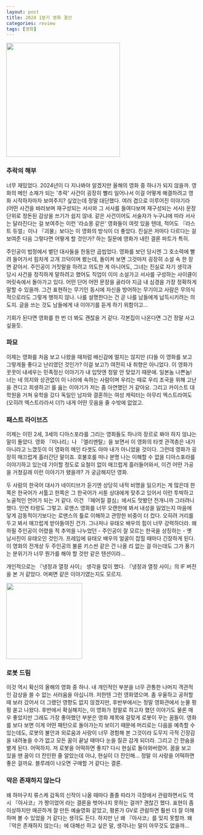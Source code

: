 ```yaml
---
layout: post
title: 2024 1분기 영화 결산
categories: review
tags: [영화]
---
```


<img src="{{ site.baseurl }}/thumbnails/240424_movies/추락의해부.jpeg" width="300" />

### 추락의 해부

너무 재밌었다. 2024년이 다 지나봐야 알겠지만 올해의 영화 중 하나가 되지 않을까. 영화의 메인 소재가 되는 '추락' 사건이 굉장히 빨리 일어나서 이걸 어떻게 해결하려고 영화 시작하자마자 보여주지? 싶었는데 정말 대단했다. 여러 겹으로 이루어진 이야기라 (어떤 사건을 바라보며 재구성되는 서사와 그 서사를 들여다보며 재구성되는 서사) 문장 단위로 정돈된 감상을 쓰기가 쉽지 않네. 같은 사건이어도 서술자가 누구냐에 따라 서사는 달라진다는 걸 보여주는 이런 '라쇼몽 같은' 영화들이 여럿 있을 텐데, 적어도 『라스트 듀얼』이나 『괴물』보다는 이 영화의 방식이 더 좋았다. 진실은 저마다 다르다는 걸 보여준 다음 그렇다면 어떻게 할 것인가? 하는 질문에 영화가 내린 결론 파트가 특히. 

주인공이 법정에서 뱉던 대사들을 한동안 곱씹었다. 영화를 보던 당시엔 그 호소력에 빨려 들어가서 힘차게 고개 끄덕이며 봤는데, 돌이켜 보면 그것마저 굉장히 소설 속 한 장면 같아서. 주인공이 거짓말을 하려고 의도한 게 아니어도, 그녀는 진실로 자기 생각과 당시 사건을 정직하게 말하려고 했어도 직업이 이미 소설가고 서사를 구성하는 사이클이 머릿속에서 돌아가고 있다. 어떤 단어 어떤 문장을 골라야 지금 내 심경을 가장 정확하게 말할 수 있을까. 그건 표현하는 무기인 동시에 자신을 방어하는 무기이고 사람은 무의식적으로라도 그렇게 행하지 않나. 나를 설명한다는 건 곧 나를 남들에게 납득시키려는 의도지. 글을 쓰는 것도 남들에게 내 이야기를 듣게 하기 위함이고...

기회가 된다면 영화를 한 번 더 봐도 괜찮을 거 같다. 각본집이 나온다면 그건 정말 사고 싶을듯. 

### 파묘

이제는 영화를 처음 보고 나왔을 때처럼 배신감에 떨지는 않지만 (다들 이 영화를 보고 그렇게들 좋다고 난리였던 것인가? 이걸 보고?) 여전히 내 취향은 아니었다. 이 영화가 꿋꿋이 내세우는 민족정신 이야기가 내 입맛엔 정말 안 맞았기 때문에. 일본놈 나쁜놈! 너는 네 의지와 상관없이 이 나라에 속하는 사람이며 우리는 때로 우리 조국을 위해 고난을 견디고 희생하고! 를 읊는 이야기가 저는 좀 아연했던 거 같아요. 그리고 카이스트 대학원을 거쳐 유학을 갔다 독일인 남자와 결혼하는 여성 캐릭터는 아무리 엑스트라여도 (오히려 엑스트라라서 더?) 내게 어떤 웃음을 줄 수밖에 없었고. 

### 패스트 라이브즈

이제는 이민 2세, 3세의 디아스포라를 그리는 영화들도 하나의 장르로 봐야 하지 않냐는 말이 돌았다. 영화 『미나리』나 『엘리멘탈』을 보면서 이 영화의 타겟 관객층은 내가 아니라고 느꼈듯이 이 영화의 메인 타겟도 아마 내가 아니었을 것이다. 그런데 영화가 굉장히 매끄럽게 흘러간단 말이죠. 호불호를 떠나 분명 나는 이해할 수 없을 디아스포라를 이야기하고 있는데 기이할 정도로 요철이 없이 매끄럽게 흘러들어와서, 이건 어떤 가공을 거쳤길래 이런 이야기가 됐을까? 가 궁금해지던 영화.

두 사람의 한국어 대사가 네이티브가 듣기엔 상당히 내적 비명을 일으키는 게 많은데 한쪽은 한국어가 서툴고 한쪽은 그 한국어가 서툰 상대에게 맞추고 있어서 이런 투박하고 노골적인 언어가 되는 거 같다. 이건 『헤어질 결심』에서도 맛봤던 전개니까 그러려니 했다. 인연 타령도 그렇고. 로맨스 영화를 너무 오랜만에 봐서 내성을 잃었는지 마음에 닿게 감동적이기보다는 로맨스의 틀로 이해하고 관망한 비중이 더 컸다. 오히려 거리를 두고 봐서 매끄럽게 받아들여진 건가. 그나저나 유태오 배우의 힘이 너무 강력하더라. 왜 하필 주인공이 어렸을 적 추억을 나누었던 - 주인공이 잘 모르는 한국을 상징하는 - 옛 남사친이 유태오인 것인가. 프레임에 유태오 배우의 얼굴이 잡힐 때마다 긴장하게 된다. 이 영화의 전개상 두 주인공의 불륜 키스씬 같은 건 나올 리 없는 걸 아는데도 그가 풍기는 분위기가 너무 뭔가를 해야 할 것만 같은 텐션이라...

개인적으로는 『냉정과 열정 사이』 생각을 많이 했다. 『냉정과 열정 사이』의 IF 버전을 본 거 같았다. 어쩌면 같은 이야기였는지도 모르지.

<img src="{{ site.baseurl }}/thumbnails/240424_movies/로봇드림.jpeg" width="200" />

### 로봇 드림

이것 역시 확신의 올해의 영화 중 하나. 내 개인적인 부분을 너무 관통한 나머지 객관적인 감상을 쓸 수 없는 서러움을 아십니까. 저한텐 그런 영화였으며. 좀 우울하고 공허할 때 보러 갔어서 더 그랬던 영향도 없지 않겠지만, 후반부에서는 정말 영화관에서 눈물 펑펑 쏟고 나왔다. 후반에서 확실해지는, 이 영화가 정말로 하고자 했던 이야기도 물론 매우 좋았지만 그래도 가장 좋아했던 부분은 영화 제목에 걸맞게 로봇이 꾸는 꿈들이. 영화를 보다 보면 이게 어떤 패턴으로 돌아가는지 보이기 때문에 머리로는 다음을 예측할 수 있는데도, 로봇의 불안과 외로움과 사랑이 너무 경험해 본 그것이라 도무지 극적 긴장감을 내려놓을 수가 없고 모든 꿈이 끝날 때마다 눈을 질끈 감게 되더라. 그리고 긴 한숨을 뱉게 된다. 어떡하지. 저 로봇을 어떡하면 좋지? 다시 현실로 돌아와버렸어. 꿈을 보고 있을 땐 꿈이 더 잔인한 줄 알았는데 아냐, 현실이 더 잔인해... 정말 이 사랑을 어떡하면 좋은 걸까요. 블루레이 나오면 구매할 거 같다는 결론.

### 악은 존재하지 않는다

왜 하마구치 류스케 감독의 신작이 나올 때마다 졸졸 따라가 극장에서 관람하면서도 역시 『아사코』가 짱이었어 라는 결론을 벗어나지 못하는 걸까? 괜찮긴 했다. 표현이 좀 이상하지만 매끈하게 잘 만든 예술영화 같았고, 평론가 GV로 관람하면 훨씬 더 잘 이해하며 볼 수 있었을 거 같다는 생각도 든다. 하지만 난 왜 『아사코』를 잊지 못할까. 왜 『악은 존재하지 않는다』에 대해선 하고 싶은 말, 생각나는 말이 아무것도 없을까... 
